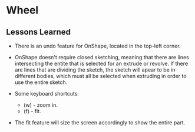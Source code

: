 # Wheel

## Lessons Learned

* There is an undo feature for OnShape, located in the top-left corner. 

* OnShape doesn't require closed sketching, meaning that there are lines intersecting the entite that is selected for an extrude or revolve. If there are lines that are dividing the sketch, the sketch will apear to be in different bodies, which must all be selected when extruding in order to use the entire sketch.

* Some keyboard shortcuts:
  * (w) - zoom in.
  * (f) - fit. 
  
 * The fit feature will size the screen accordingly to show the entire part. 
 
 
